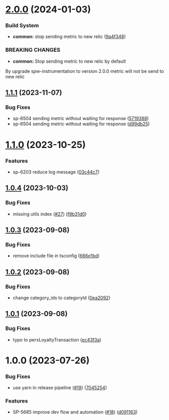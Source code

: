 # [2.0.0](https://github.com/onesiamsuperapp/spw-perxtech-api-client/compare/v1.1.1...v2.0.0) (2024-01-03)


### Build System

* **common:** stop sending metric to new relic ([9a4f348](https://github.com/onesiamsuperapp/spw-perxtech-api-client/commit/9a4f3482ffd2045ca9991bae65c0d8fdf13bb716))


### BREAKING CHANGES

* **common:** Stop sending metric to new relic by default

By upgrade spw-instrumentation to version 2.0.0 metric will not be send to new relic

## [1.1.1](https://github.com/onesiamsuperapp/spw-perxtech-api-client/compare/v1.1.0...v1.1.1) (2023-11-07)


### Bug Fixes

* sp-6504 sending metric without waiting for response ([5719388](https://github.com/onesiamsuperapp/spw-perxtech-api-client/commit/5719388e18519031acf19cd5bc3a5f29b4bfb641))
* sp-6504 sending metric without waiting for response ([d99db25](https://github.com/onesiamsuperapp/spw-perxtech-api-client/commit/d99db2589080537c9aaa1248c67d9bca8a1aed25))

# [1.1.0](https://github.com/onesiamsuperapp/spw-perxtech-api-client/compare/v1.0.4...v1.1.0) (2023-10-25)


### Features

* sp-6203 reduce log message ([03c44c7](https://github.com/onesiamsuperapp/spw-perxtech-api-client/commit/03c44c7ac9f5aa87b7ea0e2c504cb03ac228ba1e))

## [1.0.4](https://github.com/onesiamsuperapp/spw-perxtech-api-client/compare/v1.0.3...v1.0.4) (2023-10-03)


### Bug Fixes

* missing utils index ([#27](https://github.com/onesiamsuperapp/spw-perxtech-api-client/issues/27)) ([f9b31d0](https://github.com/onesiamsuperapp/spw-perxtech-api-client/commit/f9b31d017df75dfb4ad8b9cf8f905af97cd2763c))

## [1.0.3](https://github.com/onesiamsuperapp/spw-perxtech-api-client/compare/v1.0.2...v1.0.3) (2023-09-08)


### Bug Fixes

* remove include file in tsconfig ([666e1bd](https://github.com/onesiamsuperapp/spw-perxtech-api-client/commit/666e1bd7f2299e4431e785b37d5f3a9d03ee6362))

## [1.0.2](https://github.com/onesiamsuperapp/spw-perxtech-api-client/compare/v1.0.1...v1.0.2) (2023-09-08)


### Bug Fixes

* change category_ids to categoryId ([0ea2092](https://github.com/onesiamsuperapp/spw-perxtech-api-client/commit/0ea20921735b68183d9e1a90a1df35a42871b001))

## [1.0.1](https://github.com/onesiamsuperapp/spw-perxtech-api-client/compare/v1.0.0...v1.0.1) (2023-09-08)


### Bug Fixes

* typo to perxLoyaltyTransaction ([ec43f3a](https://github.com/onesiamsuperapp/spw-perxtech-api-client/commit/ec43f3a88d31df3d59f67c9fde7b43e61d5f3026))

# 1.0.0 (2023-07-26)


### Bug Fixes

* use yarn in release pipeline ([#19](https://github.com/onesiamsuperapp/spw-perxtech-api-client/issues/19)) ([7045254](https://github.com/onesiamsuperapp/spw-perxtech-api-client/commit/7045254d36678b9cab2f17541b910ec4d56396a4))


### Features

* SP-5685 improve dev flow and automation  ([#18](https://github.com/onesiamsuperapp/spw-perxtech-api-client/issues/18)) ([d091163](https://github.com/onesiamsuperapp/spw-perxtech-api-client/commit/d0911634013580f6cf366b542ce7512c8bcf3064))
